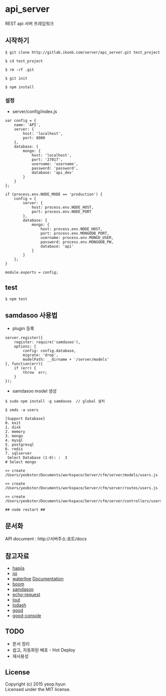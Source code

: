 # api_server 
REST api 서버 프레임워크 

## 시작하기
```
$ git clone http://gitlab.ikoob.com/server/api_server.git test_project

$ cd test_project

$ rm -rf .git

$ git init

$ npm install
```

### 설정
* server/config/index.js

```
var config = {
    name: 'API',
    server: {
        host: 'localhost',
        port: 8000
    },
    database: {
        mongo: {
            host: 'localhost',
            port: '27017',
            username: 'username',
            password: 'password',
            database: 'api_dev'
        }
    }
};

if (process.env.NODE_MODE == 'production') {
    config = {
        server: {
            host: process.env.NODE_HOST,
            port: process.env.NODE_PORT
        },
        database: {
            mongo: {
                host: process.env.NODE_HOST,
                port: process.env.MONGODB_PORT,
                username: process.env.MONGO_USER,
                password: process.env.MONGODB_PW,
                database: 'api'
            }
        }
    };
}

module.exports = config;
```
## test
```
$ npm test
```

## samdasoo 사용법
* plugin 등록

```
server.register({
    register: require('samdasoo'),
    options: {
        config: config.database,
        migrate: 'drop',
        modelPath: __dirname + '/server/models'
}, function(err){
    if (err) {
        throw  err;
    }
});
```
* samdasoo model 생성

```
$ sudo npm install -g samdasoo  // global 설치

$ smds -a users

[Support Database]
0. exit
1. disk
2. memory
3. mongo
4. mysql
5. postgresql
6. redis
7. sqlserver
 Select Database (1-8): :  3
# Select mongo

>> create /Users/yeobster/Documents/workspace/Server/cfm/server/models/users.js

>> create /Users/yeobster/Documents/workspace/Server/cfm/server/routes/users.js

>> create /Users/yeobster/Documents/workspace/Server/cfm/server/controllers/users.js

## node restart ##

```

## 문서화
API document : http://서버주소:포트/docs

## 참고자료
* [hapijs](http://hapijs.com/)
* [joi](https://github.com/hapijs/joi)
* [waterline](https://github.com/balderdashy/waterline) [Documentation](https://github.com/balderdashy/waterline-docs)
* [boom](https://github.com/hapijs/boom)
* [samdasoo](https://www.npmjs.com/package/samdasoo)
* [echo-request](https://www.npmjs.com/package/echo-request)
* [lout](https://github.com/hapijs/lout)
* [lodash](https://lodash.com)
* [good](https://github.com/hapijs/good)
* [good-console](https://github.com/hapijs/good-console)

## TODO
- 문서 정리
- 쉽고, 자동화된 배포 - Hot Deploy
- 재사용성

## License
Copyright (c) 2015 yeop.hyun  
Licensed under the MIT license.
